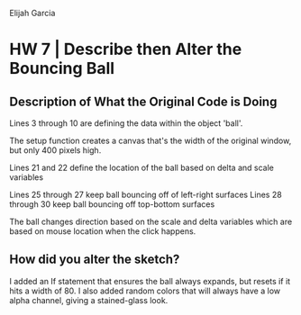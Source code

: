 Elijah Garcia
# HW 7 | Describe then Alter the Bouncing Ball

## Description of What the Original Code is Doing

Lines 3 through 10 are defining the data within the object 'ball'.

The setup function creates a canvas that's the width of the original window, but
only 400 pixels high.

 Lines 21 and 22 define the location of the ball based on delta and scale variables


 Lines 25 through 27 keep ball bouncing off of left-right surfaces
 Lines 28 through 30 keep ball bouncing off top-bottom surfaces

 The ball changes direction based on the scale and delta variables which are based on mouse location when the click happens.



## How did you alter the sketch?

I added an If statement that ensures the ball always expands, but resets if it hits a width of 80. I also added random colors that will always have a low alpha channel, giving a stained-glass look.

<!--
Please describe how and why you changed the sketch?
-->
